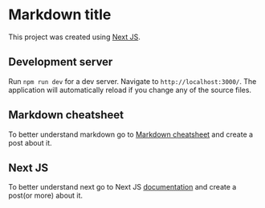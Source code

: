 # Markdown title

This project was created using [Next JS](https://nextjs.org/).

## Development server

Run `npm run dev` for a dev server. Navigate to `http://localhost:3000/`. The application will automatically reload if you change any of the source files.

## Markdown cheatsheet

To better understand markdown go to [Markdown cheatsheet](https://www.markdownguide.org/cheat-sheet/) and create a post about it.

## Next JS

To better understand next go to Next JS [documentation](https://nextjs.org/docs/getting-started) and create a post(or more) about it.
